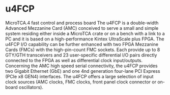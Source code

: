 # u4FCP
MicroTCA.4 fast control and process board
The u4FCP is a double-width Advanced Mezzanine Card (AMC) conceived to serve a small and simple system residing either inside a MicroTCA crate or on a bench with a link to a PC and it is based on a high-performance Kintex UltraScale plus FPGA. The u4FCP I/O capability can be further enhanced with two FPGA Mezzanine Cards (FMCs) with the high-pin-count FMC sockets. Each provide up to 8 GTY/GTH transceivers and 23 user-specific differential I/O pairs directly connected to the FPGA as well as differential clock input/outputs. Concerning the AMC high speed serial connectivity, the u4FCP provides two Gigabit Ethernet (GbE) and one 4nd generation four-lane PCI Express (PCIe x8 GEN4) interfaces. The u4FCP offers a large selection of input clock sources (AMC clocks, FMC clocks, front panel clock connector or on-board oscillators).
